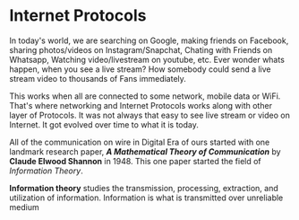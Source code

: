 # Internet Protocols

In today's world, we are searching on Google, making friends on Facebook, sharing photos/videos on Instagram/Snapchat, Chating with Friends on Whatsapp, Watching video/livestream on youtube, etc. Ever wonder whats happen, when you see a live stream? How somebody could send a live stream video to thousands of Fans immediately.

This works when all are connected to some network, mobile data or WiFi. That's where networking and Internet Protocols works along with other layer of Protocols. It was not always that easy to see live stream or video on Internet. It got evolved over time to what it is today.

All of the communication on wire in Digital Era of ours started with one landmark research paper, ***A Mathematical Theory of Communication*** by **Claude Elwood Shannon** in 1948. This one paper started the field of *Information Theory*. 

**Information theory** studies the transmission, processing, extraction, and utilization of information. Information is what is transmitted over unreliable medium
<!--stackedit_data:
eyJwcm9wZXJ0aWVzIjoiZXh0ZW5zaW9uczpcbiAgcHJlc2V0Oi
BnZm1cbiIsImhpc3RvcnkiOlsxMjM0OTkzODYxLC03NTgxNjU0
MDAsLTE4OTE1MjM0NzEsMTc4MTYwOTIxOSw5NTUxMDUwNjAsMT
A1ODI0OTU2MSwxNTkxMTI1Njg4LC0xMTA0MzE0MTIwLC0xMTQy
OTExODA0LC02Njk0MTA0NDhdfQ==
-->